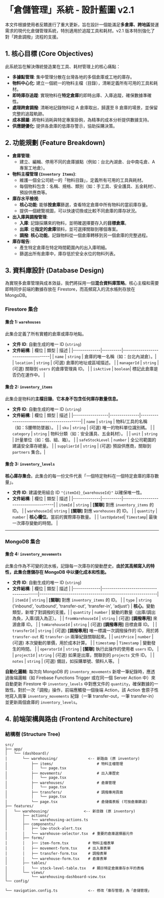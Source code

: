 
# 「倉儲管理」系統 - 設計藍圖 v2.1

本文件根據使用者反饋進行了重大更新，旨在設計一個能滿足**多倉庫、跨地區**營運需求的現代化倉儲管理系統，特別適用於追蹤工具和耗材。v2.1 版本特別強化了對「跨倉調撥」流程的支援。

## 1. 核心目標 (Core Objectives)

此系統旨在解決傳統營造業在工具、耗材管理上的核心痛點：
- **多據點管理**: 集中管理分散在台灣各地的多個倉庫或工地的庫存。
- **物料中心化**: 建立一個統一的物料主檔（目錄），清晰定義所有可用的工具和耗材。
- **即時庫存追蹤**: 實現物料在**特定倉庫**的即時出庫、入庫追蹤，確保數據準確性。
- **處理跨倉調撥**: 清晰地記錄物料從 A 倉庫取出，歸還至 B 倉庫的場景，並保留完整的追蹤軌跡。
- **成本歸屬**: 將物料消耗與特定專案掛鉤，為精準的成本分析提供數據支持。
- **供應鏈優化**: 提供各倉庫的低庫存警示，協助採購決策。

## 2. 功能規劃 (Feature Breakdown)

- **倉庫管理**:
  - 建立、編輯、停用不同的倉庫據點（例如：台北內湖倉、台中南屯倉、A專案工地倉）。
- **物料主檔管理 (`Inventory Items`)**:
  - 維護一個全公司統一的「物料目錄」，定義所有可用的工具與耗材。
  - 每個物料包含：名稱、規格、類別（如：手工具、安全護具、五金耗材）、預設供應商等。
- **庫存水平檢視**:
  - **核心功能**: 能够**按倉庫**篩選，查看特定倉庫中所有物料的當前庫存量。
  - 提供一個總覽視圖，可以快速切換或比較不同倉庫的庫存狀況。
- **出入庫與調撥管理**:
  - **入庫**: 記錄採購來的物料，並明確選擇要存入的**目標倉庫**。
  - **出庫**: 從**指定的倉庫**領料，並可選擇關聯到哪個專案。
  - **調撥**: **核心功能**。記錄物料從一個倉庫轉移到另一個倉庫的完整過程。
- **庫存報告**:
  - 產生特定倉庫在特定時間範圍內的出入庫明細。
  - 篩選出所有倉庫中，庫存低於安全水位的物料列表。

## 3. 資料庫設計 (Database Design)

為實現多倉庫管理與成本效益，我們將採用一個**混合資料庫策略**。核心主檔和需要即時同步前端的數據存放在 Firestore，而高頻寫入的流水帳則存放在 MongoDB。

### Firestore 集合

#### 集合 1: `warehouses`
此集合定義了所有實體的倉庫或庫存地點。

- **文件 ID**: 自動生成的唯一 ID (`string`)
- **文件結構**:
| 欄位         | 類型     | 描述                                |
|--------------|----------|-------------------------------------|
| `name`       | `string` | 倉庫的唯一名稱（如：台北內湖倉）。|
| `location`   | `string` | (可選) 倉庫的地址或區域描述。       |
| `managerId`  | `string` | (可選) 關聯到 `users` 的倉庫管理員 ID。 |
| `isActive`   | `boolean`| 標記此倉庫是否仍在運作中。        |

#### 集合 2: `inventory_items`
此集合是物料的**主檔目錄**。**它本身不包含任何庫存數量信息。**

- **文件 ID**: 自動生成的唯一 ID (`string`)
- **文件結構**:
| 欄位             | 類型          | 描述                                       |
|------------------|---------------|--------------------------------------------|
| `name`           | `string`      | 物料/工具的名稱（如：S腰帶防墜器）。     |
| `sku`            | `string`      | (可選) 唯一的物料單位識別碼。              |
| `category`       | `string`      | 物料分類（如：安全護具、五金耗材）。     |
| `unit`           | `string`      | 計量單位（如：個、組、箱）。               |
| `safeStockLevel` | `number`      | 全公司範圍的建議安全庫存總量。           |
| `supplierId`     | `string`      | (可選) 預設供應商，關聯到 `partners` 集合。|

#### 集合 3: `inventory_levels`
**核心庫存集合**。此集合的每一份文件代表「一個特定物料在一個特定倉庫的庫存數量」。

- **文件 ID**: 建議使用組合 ID `"{itemId}_{warehouseId}"` 以確保唯一性。
- **文件結構**:
| 欄位         | 類型     | 描述                                  |
|--------------|----------|---------------------------------------|
| `itemId`     | `string` | **[關聯]** 對應 `inventory_items` 的 ID。 |
| `warehouseId`| `string` | **[關聯]** 對應 `warehouses` 的 ID。       |
| `quantity`   | `number` | **核心欄位**。當前的實際庫存數量。  |
| `lastUpdated`| `Timestamp`| 最後一次庫存變動的時間。            |

---

### MongoDB 集合

#### 集合 4: `inventory_movements`
此集合作為不可變的流水帳，記錄每一次庫存的變動歷史。**由於其高頻寫入的特性，此集合應儲存在 MongoDB 中以優化成本和性能。**

- **文件 ID**: 自動生成的唯一 ID (`string`)
- **文件結構**:
| 欄位         | 類型                                    | 描述                                                       |
|--------------|-----------------------------------------|------------------------------------------------------------|
| `itemId`     | `string`                                | **[關聯]** 對應 `inventory_items` 的 ID。              |
| `type`       | `string` ('inbound', 'outbound', 'transfer-out', 'transfer-in', 'adjust') | **核心**。變動類型，新增了對調撥的支援。|
| `quantity`   | `number`                                | 變動的數量（出庫/調出為負，入庫/調入為正）。                     |
| `fromWarehouseId` | `string`                           | (可選) **[調撥專用]** 來源倉庫 ID。                          |
| `toWarehouseId` | `string`                             | (可選) **[調撥專用]** 目標倉庫 ID。                          |
| `transferId` | `string`                                | (可選) **[調撥專用]** 唯一標識一次調撥操作的 ID，用於將 `transfer-out` 和 `transfer-in` 兩筆紀錄關聯起來。|
| `unitPrice`  | `number`                                | (可選) 本次變動的單價，用於成本計算。                    |
| `timestamp`  | `Timestamp`                             | 變動發生的時間。                                           |
| `operatorId` | `string`                                | **[關聯]** 執行此操作的使用者 `users` ID。            |
| `projectId`  | `string`                                | (可選) 如果是出庫，關聯到的 `projects` 文件 ID。 |
| `notes`      | `string`                                | (可選) 備註，如採購單號、領料人等。                        |

**自動化邏輯**: 每次向 MongoDB 的 `inventory_movements` 新增一筆紀錄時，應透過後端邏輯（如 Firebase Functions Trigger 或在同一個 Server Action 中）來自動更新 Firestore 中 `inventory_levels` 中對應文件的 `quantity`，確保數據的一致性。對於一次「調撥」操作，前端應觸發一個後端 Action，該 Action 會原子性地寫入兩筆 `inventory_movements` 紀錄（一筆 transfer-out，一筆 transfer-in）並更新兩個倉庫的 `inventory_levels`。

## 4. 前端架構與路由 (Frontend Architecture)

### 結構樹 (Structure Tree)
```
src/
├── app/
│   └── (dashboard)/
│       └── warehousing/              <-- 新路由 (原 inventory)
│           ├── items/                    # 物料主檔管理
│           │   └── page.tsx
│           ├── movements/                # 出入庫歷史
│           │   └── page.tsx
│           ├── warehouses/               # 倉庫管理
│           │   └── page.tsx
│           ├── transfers/                # 調撥專用頁面
│           │   └── page.tsx
│           └── page.tsx                  # 倉儲儀表板 (可按倉庫篩選)
├── features/
│   └── warehousing/                <-- 新目錄 (原 inventory)
│       ├── actions/
│       │   └── warehousing-actions.ts
│       ├── components/
│       │   ├── low-stock-alert.tsx
│       │   └── warehouse-selector.tsx  # 重要的倉庫選擇器元件
│       ├── forms/
│       │   ├── item-form.tsx         # 物料主檔表單
│       │   ├── movement-form.tsx     # 出入庫表單
│       │   ├── transfer-form.tsx     # 調撥表單
│       │   └── warehouse-form.tsx    # 倉庫表單
│       ├── tables/
│       │   └── stock-level-table.tsx   # 顯示特定倉庫庫存水平的表格
│       └── views/
│           └── warehousing-dashboard-view.tsx
└── config/
    └── navigation.config.ts              <-- 修改「庫存管理」為「倉儲管理」
```
